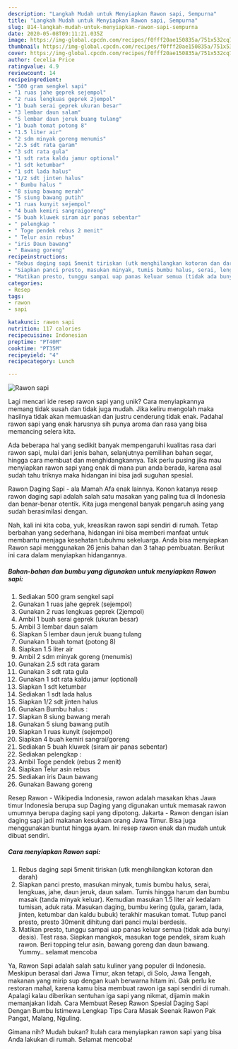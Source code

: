 ```yaml
---
description: "Langkah Mudah untuk Menyiapkan Rawon sapi, Sempurna"
title: "Langkah Mudah untuk Menyiapkan Rawon sapi, Sempurna"
slug: 814-langkah-mudah-untuk-menyiapkan-rawon-sapi-sempurna
date: 2020-05-08T09:11:21.035Z
image: https://img-global.cpcdn.com/recipes/f0fff20ae150835a/751x532cq70/rawon-sapi-foto-resep-utama.jpg
thumbnail: https://img-global.cpcdn.com/recipes/f0fff20ae150835a/751x532cq70/rawon-sapi-foto-resep-utama.jpg
cover: https://img-global.cpcdn.com/recipes/f0fff20ae150835a/751x532cq70/rawon-sapi-foto-resep-utama.jpg
author: Cecelia Price
ratingvalue: 4.9
reviewcount: 14
recipeingredient:
- "500 gram sengkel sapi"
- "1 ruas jahe geprek sejempol"
- "2 ruas lengkuas geprek 2jempol"
- "1 buah serai geprek ukuran besar"
- "3 lembar daun salam"
- "5 lembar daun jeruk buang tulang"
- "1 buah tomat potong 8"
- "1.5 liter air"
- "2 sdm minyak goreng menumis"
- "2.5 sdt rata garam"
- "3 sdt rata gula"
- "1 sdt rata kaldu jamur optional"
- "1 sdt ketumbar"
- "1 sdt lada halus"
- "1/2 sdt jinten halus"
- " Bumbu halus "
- "8 siung bawang merah"
- "5 siung bawang putih"
- "1 ruas kunyit sejempol"
- "4 buah kemiri sangraigoreng"
- "5 buah kluwek siram air panas sebentar"
- " pelengkap "
- " Toge pendek rebus 2 menit"
- " Telur asin rebus"
- "iris Daun bawang"
- " Bawang goreng"
recipeinstructions:
- "Rebus daging sapi 5menit tiriskan (utk menghilangkan kotoran dan darah)"
- "Siapkan panci presto, masukan minyak, tumis bumbu halus, serai, lengkuas, jahe, daun jeruk, daun salam. Tumis hingga harum dan bumbu masak (tanda minyak keluar). Kemudian masukan 1.5 liter air kedalam tumisan, aduk rata. Masukan daging, bumbu kering (gula, garam, lada, jinten, ketumbar dan kaldu bubuk) terakhir masukan tomat. Tutup panci presto, presto 30menit dihitung dari panci mulai berdesis."
- "Matikan presto, tunggu sampai uap panas keluar semua (tidak ada bunyi desis). Test rasa. Siapkan mangkok, masukan toge pendek, siram kuah rawon. Beri topping telur asin, bawang goreng dan daun bawang. Yummy.. selamat mencoba"
categories:
- Resep
tags:
- rawon
- sapi

katakunci: rawon sapi 
nutrition: 117 calories
recipecuisine: Indonesian
preptime: "PT40M"
cooktime: "PT35M"
recipeyield: "4"
recipecategory: Lunch

---
```



![Rawon sapi](https://img-global.cpcdn.com/recipes/f0fff20ae150835a/751x532cq70/rawon-sapi-foto-resep-utama.jpg)

Lagi mencari ide resep rawon sapi yang unik? Cara menyiapkannya memang tidak susah dan tidak juga mudah. Jika keliru mengolah maka hasilnya tidak akan memuaskan dan justru cenderung tidak enak. Padahal rawon sapi yang enak harusnya sih punya aroma dan rasa yang bisa memancing selera kita.

Ada beberapa hal yang sedikit banyak mempengaruhi kualitas rasa dari rawon sapi, mulai dari jenis bahan, selanjutnya pemilihan bahan segar, hingga cara membuat dan menghidangkannya. Tak perlu pusing jika mau menyiapkan rawon sapi yang enak di mana pun anda berada, karena asal sudah tahu triknya maka hidangan ini bisa jadi suguhan spesial.

Rawon Daging Sapi - ala Mamah Afa enak lainnya. Konon katanya resep rawon daging sapi adalah salah satu masakan yang paling tua di Indonesia dan benar-benar otentik. Kita juga mengenal banyak pengaruh asing yang sudah berasimilasi dengan.


Nah, kali ini kita coba, yuk, kreasikan rawon sapi sendiri di rumah. Tetap berbahan yang sederhana, hidangan ini bisa memberi manfaat untuk membantu menjaga kesehatan tubuhmu sekeluarga. Anda bisa menyiapkan Rawon sapi menggunakan 26 jenis bahan dan 3 tahap pembuatan. Berikut ini cara dalam menyiapkan hidangannya.

<!--inarticleads1-->

##### Bahan-bahan dan bumbu yang digunakan untuk menyiapkan Rawon sapi:

1. Sediakan 500 gram sengkel sapi
1. Gunakan 1 ruas jahe geprek (sejempol)
1. Gunakan 2 ruas lengkuas geprek (2jempol)
1. Ambil 1 buah serai geprek (ukuran besar)
1. Ambil 3 lembar daun salam
1. Siapkan 5 lembar daun jeruk buang tulang
1. Gunakan 1 buah tomat (potong 8)
1. Siapkan 1.5 liter air
1. Ambil 2 sdm minyak goreng (menumis)
1. Gunakan 2.5 sdt rata garam
1. Gunakan 3 sdt rata gula
1. Gunakan 1 sdt rata kaldu jamur (optional)
1. Siapkan 1 sdt ketumbar
1. Sediakan 1 sdt lada halus
1. Siapkan 1/2 sdt jinten halus
1. Gunakan  Bumbu halus :
1. Siapkan 8 siung bawang merah
1. Gunakan 5 siung bawang putih
1. Siapkan 1 ruas kunyit (sejempol)
1. Siapkan 4 buah kemiri sangrai/goreng
1. Sediakan 5 buah kluwek (siram air panas sebentar)
1. Sediakan  pelengkap :
1. Ambil  Toge pendek (rebus 2 menit)
1. Siapkan  Telur asin rebus
1. Sediakan iris Daun bawang
1. Gunakan  Bawang goreng


Resep Rawon - Wikipedia Indonesia, rawon adalah masakan khas Jawa timur Indonesia berupa sup Daging yang digunakan untuk memasak rawon umumnya berupa daging sapi yang dipotong. Jakarta - Rawon dengan isian daging sapi jadi makanan kesukaan orang Jawa Timur. Bisa juga menggunakan buntut hingga ayam. Ini resep rawon enak dan mudah untuk dibuat sendiri. 

<!--inarticleads2-->

##### Cara menyiapkan Rawon sapi:

1. Rebus daging sapi 5menit tiriskan (utk menghilangkan kotoran dan darah)
1. Siapkan panci presto, masukan minyak, tumis bumbu halus, serai, lengkuas, jahe, daun jeruk, daun salam. Tumis hingga harum dan bumbu masak (tanda minyak keluar). Kemudian masukan 1.5 liter air kedalam tumisan, aduk rata. Masukan daging, bumbu kering (gula, garam, lada, jinten, ketumbar dan kaldu bubuk) terakhir masukan tomat. Tutup panci presto, presto 30menit dihitung dari panci mulai berdesis.
1. Matikan presto, tunggu sampai uap panas keluar semua (tidak ada bunyi desis). Test rasa. Siapkan mangkok, masukan toge pendek, siram kuah rawon. Beri topping telur asin, bawang goreng dan daun bawang. Yummy.. selamat mencoba


Ya, Rawon Sapi adalah salah satu kuliner yang populer di Indonesia. Meskipun berasal dari Jawa Timur, akan tetapi, di Solo, Jawa Tengah, makanan yang mirip sup dengan kuah berwarna hitam ini. Gak perlu ke restoran mahal, karena kamu bisa membuat rawon iga sapi sendiri di rumah. Apalagi kalau diberikan sentuhan iga sapi yang nikmat, dijamin makin memanjakan lidah. Cara Membuat Resep Rawon Spesial Daging Sapi Dengan Bumbu Istimewa Lengkap Tips Cara Masak Seenak Rawon Pak Pangat, Malang, Nguling. 

Gimana nih? Mudah bukan? Itulah cara menyiapkan rawon sapi yang bisa Anda lakukan di rumah. Selamat mencoba!
